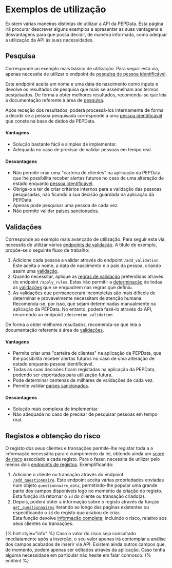 # Exemplos de utilização

Existem várias maneiras distintas de utilizar a API da PEPData. Esta página irá procurar descrever alguns exemplos e apresentar as suas vantagens e desvantagens para que possa decidir, de maneira informada, como adequar a utilização da API às suas necessidades.

## Pesquisa

Corresponde ao exemplo mais básico de utilização. Para seguir esta via, apenas necessita de utilizar o endpoint de [pesquisa de pessoa identificável](pesquisa.md#pesquisa-de-pessoa-identificavel).

Este endpoint aceita um nome e uma data de nascimento como inputs e devolve os resultados de pesquisa que mais se assemelham aos termos pesquisados. De forma a obter melhores resultados, recomenda-se que leia a documentação referente à área de [pesquisa](../a-aplicacao/pesquisa/).

Após receção dos resultados, poderá processá-los internamente de forma a decidir se a pessoa pesquisada corresponde a uma [pessoa identificável](../glossario/glossario-aplicacao.md#pessoa-identificavel) que conste na base de dados da PEPData.

#### Vantagens

* Solução bastante fácil e simples de implementar.
* Adequada no caso de precisar de validar pessoas em tempo real.

#### Desvantagens

* Não permite criar uma "carteira de clientes" na aplicação da PEPData, que lhe possibilita receber alertas futuros no caso de uma alteração de estado enquanto [pessoa identificável](../glossario/glossario-aplicacao.md#pessoa-identificavel).
* Obriga-o a ter de criar critérios internos para a validação das pessoas pesquisadas, não ficando a sua decisão guardada na aplicação da PEPData.
* Apenas pode pesquisar uma pessoa de cada vez.
* Não permite validar [países sancionados](../glossario/glossario-aplicacao.md#pais-sancionado).

## Validações

Corresponde ao exemplo mais avançado de utilização. Para seguir esta via, necessita de utilizar vários [endpoints de validação](validacoes.md). A título de exemplo, propõe-se o seguinte fluxo de trabalho:

1. Adicione cada pessoa a validar através do endpoint `/add_validation`. Este aceita o nome, a data de nascimento e o país da pessoa, criando assim uma [validação](../glossario/glossario-aplicacao.md#validacao).
2. Quando necessitar, aplique as [regras de validação](../a-aplicacao/validacoes/aplicacao-de-regras.md#regras-de-validacao) pretendidas através do endpoint `/apply_rules`. Estas irão permitir a [determinação](../a-aplicacao/validacoes/#adicao-e-determinacao-de-validacoes) de todas as [validações](../glossario/glossario-aplicacao.md#validacao) que se enquadrem nas regras que definiu.
3. As validações que permaneceram incompletas são mais difíceis de determinar e provavelmente necessitam de atenção humana. Recomenda-se, por isso, que sejam determinadas manualmente na aplicação da PEPData. No entanto, poderá fazê-lo através da API, recorrendo ao endpoint `/determine_validation`.

De forma a obter melhores resultados, recomenda-se que leia a documentação referente à área de [validações](../a-aplicacao/validacoes/).

#### Vantagens

* Permite criar uma "carteira de clientes" na aplicação da PEPData, que lhe possibilita receber alertas futuros no caso de uma alteração de estado enquanto pessoa identificável.
* Todas as suas decisões ficam registadas na aplicação da PEPData, podendo ser exportadas para utilização futura.
* Pode determinar centenas de milhares de validações de cada vez.
* Permite validar [países sancionados](../glossario/glossario-aplicacao.md#pais-sancionado).

#### Desvantagens

* Solução mais complexa de implementar.
* Não adequada no caso de precisar de pesquisar pessoas em tempo real.

## Registos e obtenção do risco

O registo dos seus clientes e transações permite-lhe registar toda a a informação necessária para o cumprimento da lei, obtendo ainda um [score de risco](../a-aplicacao/customer-registrations/categorizacao-do-risco-de-pessoas-singulares-coletivas.md) associado a cada registo. Para o fazer, necessita de utilizar pelo menos dois [endpoints de registos](registrations.md). Exemplificando:

1. Adicione o cliente ou transação através do endpoint [`/add_questionnaire`](registrations.md#adicao-de-um-registo). Este endpoint aceita várias propriedades enviadas num objeto `questionnaire_data`, permitindo-lhe popular uma grande parte dos campos disponíveis logo no momento da criação do registo.\
   Esta função irá retornar o `id` do cliente ou transação criado(a).
2. Depois, poderá obter a informação sobre o registo através da função [`get_questionnaires`](registrations.md#obter-registos) iterando ao longo das páginas existentes ou especificando o `id` do registo que acabou de criar.\
   Esta função devolve [informação completa](registrations.md#legenda), incluindo o risco, relativo aos seus clientes ou transações.

{% hint style="info" %}
Caso o valor do risco seja consultado imediatamente após a inserção, o seu valor apenas irá contemplar a análise dos campos acabados de inserir via API. Existem ainda outros campos que, de momento, podem apenas ser editados através da aplicação. Caso tenha alguma necessidade em particular não hesite em falar connosco.
{% endhint %}
